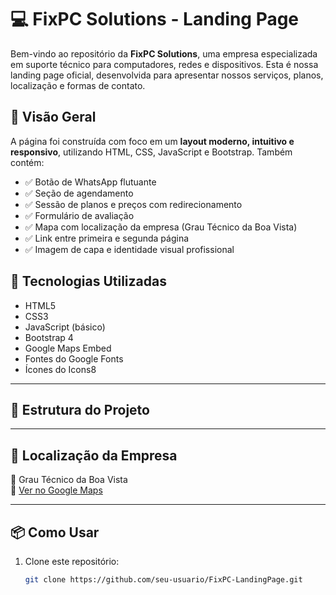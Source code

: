 # 💻 FixPC Solutions - Landing Page

Bem-vindo ao repositório da **FixPC Solutions**, uma empresa especializada em suporte técnico para computadores, redes e dispositivos. Esta é nossa landing page oficial, desenvolvida para apresentar nossos serviços, planos, localização e formas de contato.

## 🔎 Visão Geral

A página foi construída com foco em um **layout moderno, intuitivo e responsivo**, utilizando HTML, CSS, JavaScript e Bootstrap. Também contém:

- ✅ Botão de WhatsApp flutuante
- ✅ Seção de agendamento
- ✅ Sessão de planos e preços com redirecionamento
- ✅ Formulário de avaliação
- ✅ Mapa com localização da empresa (Grau Técnico da Boa Vista)
- ✅ Link entre primeira e segunda página
- ✅ Imagem de capa e identidade visual profissional


## 🚀 Tecnologias Utilizadas

- HTML5
- CSS3
- JavaScript (básico)
- Bootstrap 4
- Google Maps Embed
- Fontes do Google Fonts
- Ícones do Icons8

---

## 📁 Estrutura do Projeto

---

## 📍 Localização da Empresa

📌 Grau Técnico da Boa Vista  
📍 [Ver no Google Maps](https://www.google.com/maps?q=grau+técnico+boa+vista)

---

## 📦 Como Usar

1. Clone este repositório:
   ```bash
   git clone https://github.com/seu-usuario/FixPC-LandingPage.git



